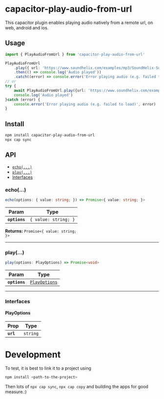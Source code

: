 # capacitor-play-audio-from-url

This capacitor plugin enables playing audio natively from a remote url, 
on web, android and ios.

## Usage

```typescript
import { PlayAudioFromUrl } from 'capacitor-play-audio-from-url'

PlayAudioFromUrl
    .play({ url: 'https://www.soundhelix.com/examples/mp3/SoundHelix-Song-1.mp3' })
    .then(() => console.log('Audio played'))
    .catch((error) => console.error('Error playing audio (e.g. failed to load)', error));
// or
try {
    await PlayAudioFromUrl.play({url: 'https://www.soundhelix.com/examples/mp3/SoundHelix-Song-1.mp3'})
    console.log('Audio played')
}catch (error) {
    console.error('Error playing audio (e.g. failed to load)', error)
}
```

## Install

```bash
npm install capacitor-play-audio-from-url
npx cap sync
```

## API

<docgen-index>

* [`echo(...)`](#echo)
* [`play(...)`](#play)
* [Interfaces](#interfaces)

</docgen-index>

<docgen-api>
<!--Update the source file JSDoc comments and rerun docgen to update the docs below-->

### echo(...)

```typescript
echo(options: { value: string; }) => Promise<{ value: string; }>
```

| Param         | Type                            |
| ------------- | ------------------------------- |
| **`options`** | <code>{ value: string; }</code> |

**Returns:** <code>Promise&lt;{ value: string; }&gt;</code>

--------------------


### play(...)

```typescript
play(options: PlayOptions) => Promise<void>
```

| Param         | Type                                                |
| ------------- | --------------------------------------------------- |
| **`options`** | <code><a href="#playoptions">PlayOptions</a></code> |

--------------------


### Interfaces


#### PlayOptions

| Prop      | Type                |
| --------- | ------------------- |
| **`url`** | <code>string</code> |

</docgen-api>


# Development

To test, it is best to link it to a project using
```bash
npm install <path-to-the-project>
```
Then lots of `npx cap sync`, `npx cap copy` and building the apps for good measure.:)